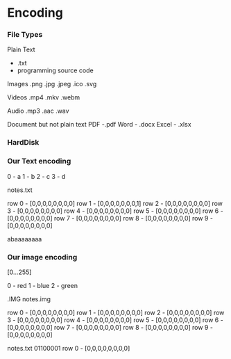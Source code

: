 # Encoding

### File Types
Plain Text
- .txt
- programming source code

Images
.png
.jpg
.jpeg
.ico
.svg

Videos
.mp4
.mkv
.webm


Audio
.mp3
.aac
.wav


Document but not plain text
PDF -.pdf
Word - .docx
Excel - .xlsx

### HardDisk


### Our Text encoding
0 - a
1 - b
2 - c
3 - d

notes.txt


   row 0 - [0,0,0,0,0,0,0,0]
   row 1 - [0,0,0,0,0,0,0,1]
   row 2 - [0,0,0,0,0,0,0,0]
   row 3 - [0,0,0,0,0,0,0,0]
   row 4 - [0,0,0,0,0,0,0,0]
   row 5 - [0,0,0,0,0,0,0,0]
   row 6 - [0,0,0,0,0,0,0,0]
   row 7 - [0,0,0,0,0,0,0,0]
   row 8 - [0,0,0,0,0,0,0,0]
   row 9 - [0,0,0,0,0,0,0,0]

abaaaaaaaa

### Our image encoding

[0...255]

0 - red
1 - blue
2 - green

.IMG
notes.img


   row 0 - [0,0,0,0,0,0,0,0]
   row 1 - [0,0,0,0,0,0,0,0]
   row 2 - [0,0,0,0,0,0,0,0]
   row 3 - [0,0,0,0,0,0,0,0]
   row 4 - [0,0,0,0,0,0,0,0]
   row 5 - [0,0,0,0,0,0,0,0]
   row 6 - [0,0,0,0,0,0,0,0]
   row 7 - [0,0,0,0,0,0,0,0]
   row 8 - [0,0,0,0,0,0,0,0]
   row 9 - [0,0,0,0,0,0,0,0]



notes.txt
01100001
row 0 - [0,0,0,0,0,0,0,0]


